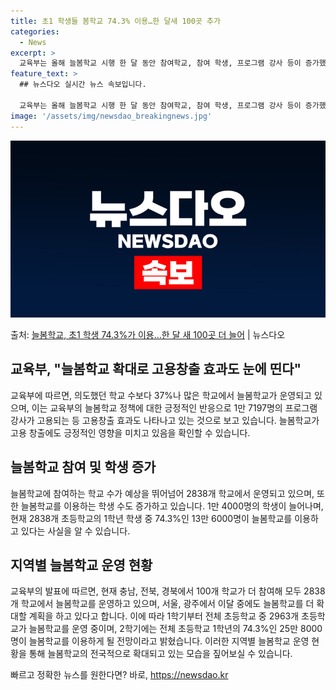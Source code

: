 ```yaml
---
title: 초1 학생들 봄학교 74.3% 이용…한 달새 100곳 추가
categories:
  - News
excerpt: >
  교육부는 올해 늘봄학교 시행 한 달 동안 참여학교, 참여 학생, 프로그램 강사 등이 증가했으며, 시도교육청 …
feature_text: >
  ## 뉴스다오 실시간 뉴스 속보입니다.

  교육부는 올해 늘봄학교 시행 한 달 동안 참여학교, 참여 학생, 프로그램 강사 등이 증가했으며, 시도교육청 …
image: '/assets/img/newsdao_breakingnews.jpg'
---
```


![뉴스다오 속보](/assets/img/newsdao_breakingnews.jpg)

<p>출처: <a href="https://newsdao.kr/3494" rel="dofollow">늘봄학교, 초1 학생 74.3%가 이용…한 달 새 100곳 더 늘어</a> | 뉴스다오</p>

<h2 data-ke-size="size26">교육부, "늘봄학교 확대로 고용창출 효과도 눈에 띤다"</h2>
교육부에 따르면, 의도했던 학교 수보다 37%나 많은 학교에서 늘봄학교가 운영되고 있으며, 이는 교육부의 늘봄학교 정책에 대한 긍정적인 반응으로 1만 7197명의 프로그램 강사가 고용되는 등 고용창출 효과도 나타나고 있는 것으로 보고 있습니다. 늘봄학교가 고용 창출에도 긍정적인 영향을 미치고 있음을 확인할 수 있습니다.

<h2 data-ke-size="size26">늘봄학교 참여 및 학생 증가</h2>
늘봄학교에 참여하는 학교 수가 예상을 뛰어넘어 2838개 학교에서 운영되고 있으며, 또한 늘봄학교를 이용하는 학생 수도 증가하고 있습니다. 1만 4000명의 학생이 늘어나며, 현재 2838개 초등학교의 1학년 학생 중 74.3%인 13만 6000명이 늘봄학교를 이용하고 있다는 사실을 알 수 있습니다.

<h2 data-ke-size="size26">지역별 늘봄학교 운영 현황</h2>
교육부의 발표에 따르면, 현재 충남, 전북, 경북에서 100개 학교가 더 참여해 모두 2838개 학교에서 늘봄학교를 운영하고 있으며, 서울, 광주에서 이달 중에도 늘봄학교를 더 확대할 계획을 하고 있다고 합니다. 이에 따라 1학기부터 전체 초등학교 중 2963개 초등학교가 늘봄학교를 운영 중이며, 2학기에는 전체 초등학교 1학년의 74.3%인 25만 8000명이 늘봄학교를 이용하게 될 전망이라고 밝혔습니다. 이러한 지역별 늘봄학교 운영 현황을 통해 늘봄학교의 전국적으로 확대되고 있는 모습을 짚어보실 수 있습니다. 

빠르고 정확한 뉴스를 원한다면? 바로, <a href="https://newsdao.kr" rel="dofollow">https://newsdao.kr</a>


